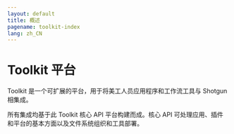 ```yaml
---
layout: default
title: 概述
pagename: toolkit-index
lang: zh_CN
---
```


# Toolkit 平台

Toolkit 是一个可扩展的平台，用于将美工人员应用程序和工作流工具与 Shotgun 相集成。

所有集成均基于此 Toolkit 核心 API 平台构建而成。核心 API 可处理应用、插件和平台的基本方面以及文件系统组织和工具部署。

